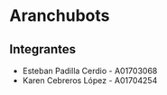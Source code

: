 # Aranchubots

## Integrantes
- Esteban Padilla Cerdio - A01703068
- Karen Cebreros López - A01704254
